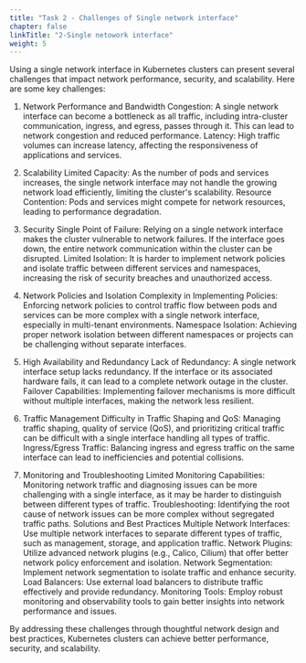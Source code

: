 ```yaml
---
title: "Task 2 - Challenges of Single network interface"
chapter: false
linkTitle: "2-Single netowork interface"
weight: 5
---
```



Using a single network interface in Kubernetes clusters can present several challenges that impact network performance, security, and scalability. Here are some key challenges:

1. Network Performance and Bandwidth
Congestion: A single network interface can become a bottleneck as all traffic, including intra-cluster communication, ingress, and egress, passes through it. This can lead to network congestion and reduced performance.
Latency: High traffic volumes can increase latency, affecting the responsiveness of applications and services.

2. Scalability
Limited Capacity: As the number of pods and services increases, the single network interface may not handle the growing network load efficiently, limiting the cluster's scalability.
Resource Contention: Pods and services might compete for network resources, leading to performance degradation.

3. Security
Single Point of Failure: Relying on a single network interface makes the cluster vulnerable to network failures. If the interface goes down, the entire network communication within the cluster can be disrupted.
Limited Isolation: It is harder to implement network policies and isolate traffic between different services and namespaces, increasing the risk of security breaches and unauthorized access.

4. Network Policies and Isolation
Complexity in Implementing Policies: Enforcing network policies to control traffic flow between pods and services can be more complex with a single network interface, especially in multi-tenant environments.
Namespace Isolation: Achieving proper network isolation between different namespaces or projects can be challenging without separate interfaces.

5. High Availability and Redundancy
Lack of Redundancy: A single network interface setup lacks redundancy. If the interface or its associated hardware fails, it can lead to a complete network outage in the cluster.
Failover Capabilities: Implementing failover mechanisms is more difficult without multiple interfaces, making the network less resilient.

6. Traffic Management
Difficulty in Traffic Shaping and QoS: Managing traffic shaping, quality of service (QoS), and prioritizing critical traffic can be difficult with a single interface handling all types of traffic.
Ingress/Egress Traffic: Balancing ingress and egress traffic on the same interface can lead to inefficiencies and potential collisions.

7. Monitoring and Troubleshooting
Limited Monitoring Capabilities: Monitoring network traffic and diagnosing issues can be more challenging with a single interface, as it may be harder to distinguish between different types of traffic.
Troubleshooting: Identifying the root cause of network issues can be more complex without segregated traffic paths.
Solutions and Best Practices
Multiple Network Interfaces: Use multiple network interfaces to separate different types of traffic, such as management, storage, and application traffic.
Network Plugins: Utilize advanced network plugins (e.g., Calico, Cilium) that offer better network policy enforcement and isolation.
Network Segmentation: Implement network segmentation to isolate traffic and enhance security.
Load Balancers: Use external load balancers to distribute traffic effectively and provide redundancy.
Monitoring Tools: Employ robust monitoring and observability tools to gain better insights into network performance and issues.


By addressing these challenges through thoughtful network design and best practices, Kubernetes clusters can achieve better performance, security, and scalability.
